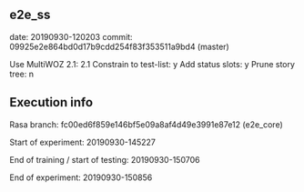 ## e2e_ss

date:   20190930-120203
commit: 09925e2e864bd0d17b9cdd254f83f353511a9bd4 (master)

Use MultiWOZ 2.1:          2.1
Constrain to test-list:    y
Add status slots:          y
Prune story tree:          n


## Execution info

Rasa branch:
fc00ed6f859e146bf5e09a8af4d49e3991e87e12 (e2e_core)

Start of experiment: 
20190930-145227

End of training / start of testing: 
20190930-150706

End of experiment: 
20190930-150856

